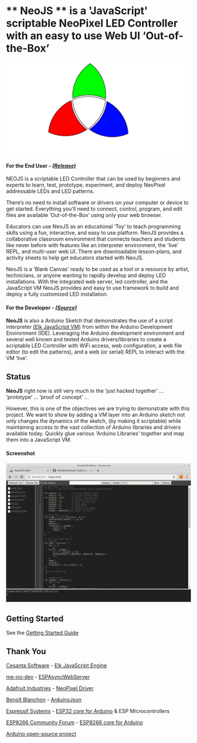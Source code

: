 # ** NeoJS ** is a 'JavaScript' scriptable NeoPixel LED Controller with an easy to use Web UI ‘Out-of-the-Box’
![Image of NeoJS Logo](/logo.png)

#### For the End User - [*(Release)*](https://github.com/MelodyToys/NeoJS/releases)
NEOJS is a scriptable LED Controller that can be used by beginners and experts to learn, test, prototype, experiment, and deploy NeoPixel addressable LEDs and LED patterns.

There’s no need to install software or drivers on your computer or device to get started. Everything you'll need to connect, control, program, and edit files are available ‘Out-of-the-Box’ using only your web browser. 

Educators can use NeoJS as an educational ‘Toy’ to teach programming skills using a fun, interactive, and easy to use platform. NeoJS provides a collaborative classroom environment that connects teachers and students like never before with features like an interpreter environment, the 'live' REPL, and multi-user web UI. There are downloadable lesson-plans, and activity sheets to help get educators started with NeoJS.

NeoJS is a ‘Blank Canvas’ ready to be used as a tool or a resource by artist, technicians, or anyone wanting to rapidly develop and deploy LED installations. With the integrated web server, led controller, and the JavaScript VM NeoJS provides and easy to use framework to build and deploy a fully customized LED installation.
  
#### For the Developer - [*(Source)*](https://github.com/MelodyToys/NeoJS)
**NeoJS** is also a Arduino Sketch that demonstrates the use of a script interpreter [(Elk JavaScript VM)](https://github.com/cesanta/elk) from within the Arduino Development Environment (IDE). Leveraging the Arduino development environment and several well known and tested Arduino drivers/libraries to create a scriptable LED Controller with WiFi access, web configuration, a web file editor (to edit the patterns), and a web (or serial) REPL to interact with the VM ‘live’. 

## Status
**NeoJS** right now is still very much in the ‘just hacked together’ … ‘prototype’ … ‘proof of concept’ …  

However, this is one of the objectives we are trying to demonstrate with this project. We want to show by adding a VM layer into an Arduino sketch not only changes the dynamics of the sketch, (by making it scriptable) while maintaining access to the vast collection of Arduino libraries and drivers available today. Quickly glue various 'Arduino Libraries' together and map them into a JavaScript VM.

#### Screenshot
[![Image of NeoJS Screenshot](/Screenshot.png)](https://github.com/MelodyToys/NeoJS/blob/master/Screenshot.png)

## Getting Started
See the [Getting Started Guide](https://github.com/MelodyToys/NeoJS/blob/master/GetStarted.md)

## Thank You
[Cesanta Software](https://cesanta.com/) - [Elk JavaScript Engine](https://github.com/cesanta/elk)

[me-no-dev](https://github.com/me-no-dev) - [ESPAsyncWebServer](https://github.com/me-no-dev/ESPAsyncWebServer)

[Adafruit Industries](http://adafruit.com/) - [NeoPixel Driver](https://github.com/adafruit/Adafruit_NeoPixel)

[Benoît Blanchon](https://github.com/bblanchon) - [ArduinoJson](https://github.com/bblanchon/ArduinoJson)

[Espressif Systems](https://github.com/espressif) - [ESP32 core for Arduino](https://github.com/espressif/arduino-esp32) & ESP Microcontrollers

[ESP8266 Community Forum](https://github.com/esp8266) - [ESP8266 core for Arduino](https://github.com/esp8266/Arduino)

[Arduino open-source project](https://github.com/arduino)



